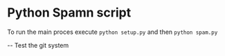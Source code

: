 # Python Spamn script

To run the main proces execute `python setup.py` and then `python spam.py`

-- Test the git system
